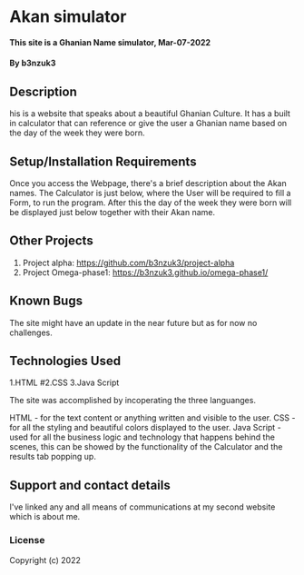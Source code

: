 # Akan simulator
#### This site is a Ghanian Name simulator, Mar-07-2022
#### By b3nzuk3
## Description
his is a website that speaks about a beautiful Ghanian Culture. It has a built in calculator that can reference or give the user a Ghanian name based on the day of the week they were born.
## Setup/Installation Requirements
Once you access the Webpage, there's a brief description about the Akan names.
The Calculator is just below, where the User will be required to fill a Form, to run the program.
After this the day of the week they were born will be displayed just below together with their Akan name.
## Other Projects
1. Project alpha:
https://github.com/b3nzuk3/project-alpha
2. Project Omega-phase1:
https://b3nzuk3.github.io/omega-phase1/

## Known Bugs
The site might have an update in the near future but as for now no challenges.
## Technologies Used
1.HTML
#2.CSS
3.Java Script

The site was accomplished by incoperating the three languanges.

HTML - for the text content or anything written and visible to the user.
CSS - for all the styling and beautiful colors displayed to the user.
Java Script - used for all the business logic and technology that happens behind the scenes, this can be showed by the functionality of the Calculator and the results tab popping up.
 
## Support and contact details
I've linked any and all means of communications at my second website which is about me.
### License
Copyright (c) 2022 
